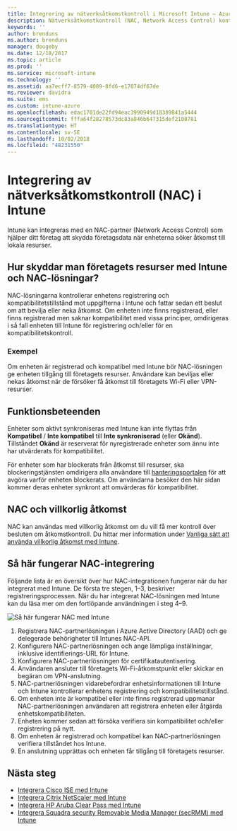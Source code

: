 ```yaml
---
title: Integrering av nätverksåtkomstkontroll i Microsoft Intune – Azure | Microsoft Docs
description: Nätverksåtkomstkontroll (NAC, Network Access Control) kontrollerar registrering och kompatibilitet för enheter med Intune. NAC omfattar vissa beteenden och fungerar med villkorlig åtkomst. Se instruktioner om hur du kommer igång och få en lista över partnerlösningar.
keywords: ''
author: brenduns
ms.author: brenduns
manager: dougeby
ms.date: 12/18/2017
ms.topic: article
ms.prod: ''
ms.service: microsoft-intune
ms.technology: ''
ms.assetid: aa7ecff7-8579-4009-8fd6-e17074df67de
ms.reviewer: davidra
ms.suite: ems
ms.custom: intune-azure
ms.openlocfilehash: edac1701de22fd94eac3990949d18389841a5444
ms.sourcegitcommit: fffa64f28278573dc83a846b647315def2108781
ms.translationtype: HT
ms.contentlocale: sv-SE
ms.lasthandoff: 10/02/2018
ms.locfileid: "48231550"
---
```

# <a name="network-access-control-nac-integration-with-intune"></a>Integrering av nätverksåtkomstkontroll (NAC) i Intune

Intune kan integreras med en NAC-partner (Network Access Control) som hjälper ditt företag att skydda företagsdata när enheterna söker åtkomst till lokala resurser.

## <a name="how-do-intune-and-nac-solutions-help-protect-your-organization-resources"></a>Hur skyddar man företagets resurser med Intune och NAC-lösningar?

NAC-lösningarna kontrollerar enhetens registrering och kompatibilitetstillstånd mot uppgifterna i Intune och fattar sedan ett beslut om att bevilja eller neka åtkomst. Om enheten inte finns registrerad, eller finns registrerad men saknar kompatibilitet med vissa principer, omdirigeras i så fall enheten till Intune för registrering och/eller för en kompatibilitetskontroll.

### <a name="example"></a>Exempel

Om enheten är registrerad och kompatibel med Intune bör NAC-lösningen ge enheten tillgång till företagets resurser. Användare kan beviljas eller nekas åtkomst när de försöker få åtkomst till företagets Wi-Fi eller VPN-resurser.

## <a name="feature-behaviors"></a>Funktionsbeteenden

Enheter som aktivt synkroniseras med Intune kan inte flyttas från **Kompatibel** / **Inte kompatibel** till **Inte synkroniserad** (eller **Okänd**). Tillståndet **Okänd** är reserverat för nyregistrerade enheter som ännu inte har utvärderats för kompatibilitet.

För enheter som har blockerats från åtkomst till resurser, ska blockeringstjänsten omdirigera alla användare till [hanteringsportalen](https://portal.manage.microsoft.com) för att avgöra varför enheten blockerats.  Om användarna besöker den här sidan kommer deras enheter synkront att omvärderas för kompatibilitet.

## <a name="nac-and-conditional-access"></a>NAC och villkorlig åtkomst

NAC kan användas med villkorlig åtkomst om du vill få mer kontroll över besluten om åtkomstkontroll. Du hittar mer information under [Vanliga sätt att använda villkorlig åtkomst med Intune](conditional-access-intune-common-ways-use.md).

## <a name="how-the-nac-integration-works"></a>Så här fungerar NAC-integrering

Följande lista är en översikt över hur NAC-integrationen fungerar när du har integrerat med Intune. De första tre stegen, 1–3, beskriver registreringsprocessen. När du har integrerat NAC-lösningen med Intune kan du läsa mer om den fortlöpande användningen i steg 4–9.

![Så här fungerar NAC med Intune](./media/ca-intune-common-ways-2.png)

1. Registrera NAC-partnerlösningen i Azure Active Directory (AAD) och ge delegerade behörigheter till Intunes NAC-API.
2. Konfigurera NAC-partnerlösningen och ange lämpliga inställningar, inklusive identifierings-URL för Intune.
3. Konfigurera NAC-partnerlösningen för certifikatautentisering.
4. Användaren ansluter till företagets Wi-Fi-åtkomstpunkt eller skickar en begäran om VPN-anslutning.
5. NAC-partnerlösningen vidarebefordrar enhetsinformationen till Intune och Intune kontrollerar enhetens registrering och kompatibilitetstillstånd.
6. Om enheten inte är kompatibel eller inte finns registrerad uppmanar NAC-partnerlösningen användaren att registrera enheten eller åtgärda enhetskompatibiliteten.
7. Enheten kommer sedan att försöka verifiera sin kompatibilitet och/eller registrering på nytt.
8. Om enheten är registrerad och kompatibel kan NAC-partnerlösningen verifiera tillståndet hos Intune.
9. En anslutning upprättas och enheten får tillgång till företagets resurser.

## <a name="next-steps"></a>Nästa steg

- [Integrera Cisco ISE med Intune](http://www.cisco.com/c/en/us/td/docs/security/ise/2-1/admin_guide/b_ise_admin_guide_21/b_ise_admin_guide_20_chapter_01000.html)
- [Integrera Citrix NetScaler med Intune](http://docs.citrix.com/en-us/netscaler-gateway/12/microsoft-intune-integration/configuring-network-access-control-device-check-for-netscaler-gateway-virtual-server-for-single-factor-authentication-deployment.html)
- [Integrera HP Aruba Clear Pass med Intune](https://support.arubanetworks.com/Documentation/tabid/77/DMXModule/512/Command/Core_Download/Default.aspx?EntryId=23757)
- [Integrera Squadra security Removable Media Manager (secRMM) med Intune](http://www.squadratechnologies.com/StaticContent/ProductDownload/secRMM/9.9.0.0/secRMMIntuneAccessControlSetupGuide.pdf)
